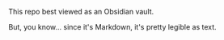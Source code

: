 
This repo best viewed as an Obsidian vault.

But, you know... since it's Markdown, it's pretty legible as text.
